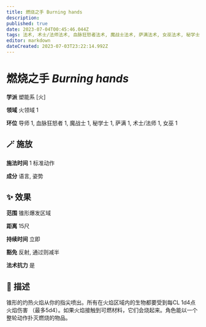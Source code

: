 ```yaml
---
title: 燃烧之手 Burning hands
description: 
published: true
date: 2023-07-04T00:45:46.044Z
tags: 法术, 术士/法师法术, 血脉狂怒者法术, 魔战士法术, 萨满法术, 女巫法术, 秘学士法术, 1环法术, 塑能系, 火, 导师法术, 火领域
editor: markdown
dateCreated: 2023-07-03T23:22:14.992Z
---
```


# **燃烧之手** *Burning hands*

**学派** 塑能系 \[火\] 

**领域** 火领域 1

**环位** 导师 1, 血脉狂怒者 1, 魔战士 1, 秘学士 1, 萨满 1, 术士/法师 1, 女巫 1

## 🪄 施放

**施法时间** 1 标准动作

**成分** 语言, 姿势

## ✨ 效果  

**范围** 锥形爆发区域

**距离** 15尺  

**持续时间** 立即 

**豁免** 反射, 通过则减半

**法术抗力** 是

## 📖 描述

锥形的灼热火焰从你的指尖喷出。所有在火焰区域内的生物都要受到每CL 1d4点火焰伤害 （最多5d4）。如果火焰接触到可燃材料，它们会烧起来。角色能以一个整轮动作扑灭燃烧的物品。
    